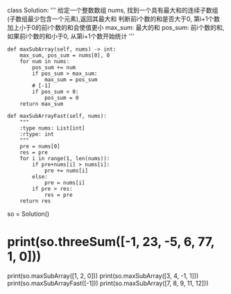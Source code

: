 class Solution:
    '''
    给定一个整数数组 nums, 找到一个具有最大和的连续子数组(子数组最少包含一个元素),返回其最大和
    判断前i个数的和是否大于0, 第i+1个数加上小于0的前i个数的和会使值更小
    max_sum: 最大的和
    pos_sum: 前i个数的和, 如果前i个数的和小于0, 从第i+1个数开始统计
    '''

    def maxSubArray(self, nums) -> int:
        max_sum, pos_sum = nums[0], 0
        for num in nums:
            pos_sum += num
            if pos_sum > max_sum:
                max_sum = pos_sum
            # [-1]
            if pos_sum < 0:
                pos_sum = 0
        return max_sum

    def maxSubArrayFast(self, nums):
        """
        :type nums: List[int]
        :rtype: int
        """
        pre = nums[0]
        res = pre
        for i in range(1, len(nums)):
            if pre+nums[i] > nums[i]:
                pre += nums[i]
            else:
                pre = nums[i]
            if pre > res:
                res = pre
        return res


so = Solution()
# print(so.threeSum([-1, 23, -5, 6, 77, 1, 0]))
print(so.maxSubArray([1, 2, 0]))
print(so.maxSubArray([3, 4, -1, 1]))
print(so.maxSubArrayFast([-1]))
print(so.maxSubArray([7, 8, 9, 11, 12]))
